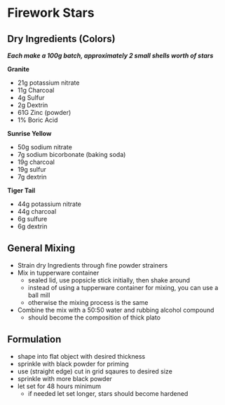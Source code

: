 # Firework Stars

## Dry Ingredients (Colors) 

***Each make a 100g batch, approximately 2 small shells worth of stars***


**Granite**

- 21g potassium nitrate
- 11g Charcoal
- 4g Sulfur
- 2g Dextrin
- 61G Zinc (powder)
- 1% Boric Acid


**Sunrise Yellow**

- 50g sodium nitrate
- 7g sodium bicorbonate (baking soda)
- 19g charcoal
- 19g sulfur
- 7g dextrin


**Tiger Tail**

- 44g potassium nitrate
- 44g charcoal
- 6g sulfure
- 6g dextrin

## General Mixing

- Strain dry Ingredients through fine powder strainers
- Mix in tupperware container
	- sealed lid, use popsicle stick initially, then shake around
    - instead of using a tupperware container for mixing, you can use a ball mill
    - otherwise the mixing process is the same
- Combine the mix with a 50:50 water and rubbing alcohol compound
	- should become the composition of thick plato

## Formulation

- shape into flat object with desired thickness
- sprinkle with black powder for priming
- use (straight edge) cut in grid sqaures to desired size
- sprinkle with more black powder
- let set for 48 hours minimum
	- if needed let set longer, stars should become hardened